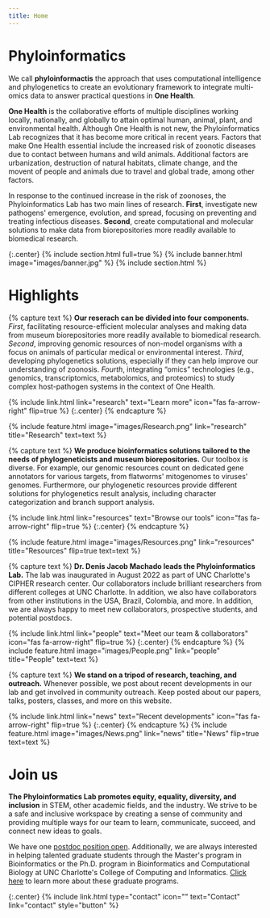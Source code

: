 ```yaml
---
title: Home
---
```


<!--Openning statement-->

# Phyloinformatics

We call **phyloinformactis** the approach that uses computational intelligence and phylogenetics to create an evolutionary framework to integrate multi-omics data to answer practical questions in **One Health**.

**One Health** is the collaborative efforts of multiple disciplines working locally, nationally, and globally to attain optimal human, animal, plant, and environmental health. Although One Health is not new, the Phyloinformatics Lab recognizes that it has become more critical in recent years. Factors that make One Health essential include the increased risk of zoonotic diseases due to contact between humans and wild animals. Additional factors are urbanization, destruction of natural habitats, climate change, and the movent of people and animals due to travel and global trade, among other factors.

In response to the continued increase in the risk of zoonoses, the Phyloinformatics Lab has two main lines of research. **First**, investigate new pathogens' emergence, evolution, and spread, focusing on preventing and treating infectious diseases. **Second**, create computational and molecular solutions to make data from biorepositories more readily available to biomedical research.

<!--Banner-->

{:.center}
{% include section.html full=true %}
{% include banner.html image="images/banner.jpg" %}
{% include section.html %}

# Highlights

<!--Research-->

{% capture text %}
**Our reserach can be divided into four components.** _First_, facilitating resource-efficient molecular analyses and making data from museum biorepositories more readily available to biomedical research. _Second_, improving genomic resources of non-model organisms with a focus on animals of particular medical or environmental interest. _Third_, developing phylogenetics solutions, especially if they can help improve our understanding of zoonosis. _Fourth_, integrating “omics” technologies (e.g., genomics, transcriptomics, metabolomics, and proteomics) to study complex host-pathogen systems in the context of One Health.

{% include link.html link="research" text="Learn more" icon="fas fa-arrow-right" flip=true %}
{:.center}
{% endcapture %}

{% include feature.html image="images/Research.png" link="research" title="Research" text=text %}

<!--Resources-->

{% capture text %}
**We produce bioinformatics solutions tailored to the needs of phylogeneticists and museum biorepositories.** Our toolbox is diverse. For example, our genomic resources count on dedicated gene annotators for various targets, from flatworms' mitogenomes to viruses' genomes. Furthermore, our phylogenetic resources provide different solutions for phylogenetics result analysis, including character categorization and branch support analysis.

{% include link.html link="resources" text="Browse our tools" icon="fas fa-arrow-right" flip=true %}
{:.center}
{% endcapture %}

{% include feature.html image="images/Resources.png" link="resources" title="Resources" flip=true text=text %}

<!--People-->

{% capture text %}
**Dr. Denis Jacob Machado leads the Phyloinformatics Lab.** The lab was inaugurated in August 2022 as part of UNC Charlotte's CIPHER research center. Our collaborators include brilliant researchers from different colleges at UNC Charlotte. In addition, we also have collaborators from other institutions in the USA, Brazil, Colombia, and more. In addition, we are always happy to meet new collaborators, prospective students, and potential postdocs.

{% include link.html link="people" text="Meet our team & collaborators" icon="fas fa-arrow-right" flip=true %}
{:.center}
{% endcapture %}
{% include feature.html image="images/People.png" link="people" title="People" text=text %}

<!--News-->

{% capture text %}
**We stand on a tripod of research, teaching, and outreach.** Whenever possible, we post about recent developments in our lab and get involved in community outreach. Keep posted about our papers, talks, posters, classes, and more on this website.

{% include link.html link="news" text="Recent developments" icon="fas fa-arrow-right" flip=true %}
{:.center}
{% endcapture %}
{% include feature.html image="images/News.png" link="news" title="News" flip=true text=text %}

<!--Closing remarks-->

# Join us

**The Phyloinformatics Lab promotes equity, equality, diversity, and inclusion** in STEM, other academic fields, and the industry. We strive to be a safe and inclusive workspace by creating a sense of community and providing multiple ways for our team to learn, communicate, succeed, and connect new ideas to goals.

We have one [postdoc position open](https://phyloinformatics.com/2022/11/02/POST40.html). Additionally, we are always interested in helping talented graduate students through the Master's program in Bioinformatics or the Ph.D. program in Bioinformatics and Computational Biology at UNC Charlotte's College of Computing and Informatics. [Click here](https://cci.charlotte.edu/graduate-programs) to learn more about these graduate programs.

{:.center}
{% include link.html type="contact" icon="" text="Contact" link="contact" style="button" %}
